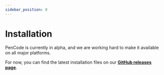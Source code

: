 ```yaml
---
sidebar_position: 0
---
```


# Installation

PenCode is currently in alpha, and we are working hard to make it available on all major platforms.

For now, you can find the latest installation files on our [**GitHub releases page**](https://github.com/your-repo/releases). <!-- TODO: Replace with actual link -->
